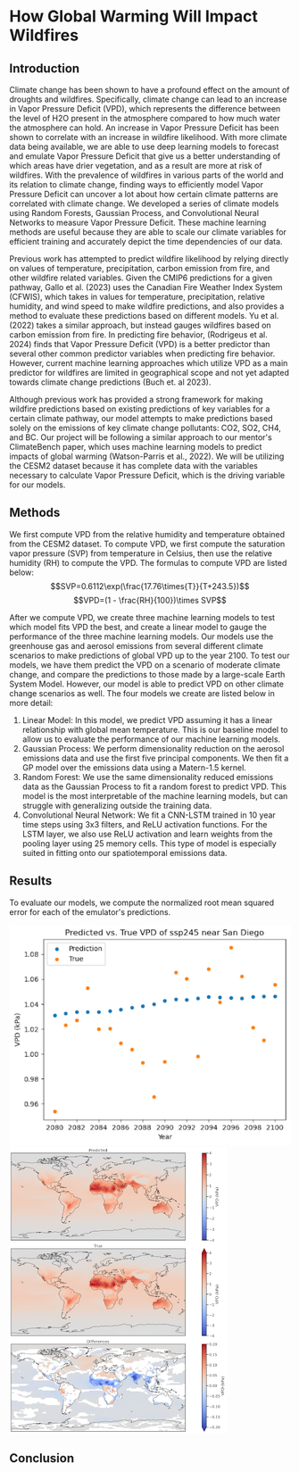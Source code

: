 <script type="text/javascript" async 
src="https://cdnjs.cloudflare.com/ajax/libs/mathjax/2.7.1/MathJax.js?
config=TeX-AMS-MML_HTMLorMML"></script>

# How Global Warming Will Impact Wildfires
## Introduction

  Climate change has been shown to have a profound effect on the amount of droughts and wildfires. Specifically, climate change can lead to an increase in Vapor Pressure Deficit (VPD), which represents the difference between the level of H2O present in the atmosphere compared to how much water the atmosphere can hold. An increase in Vapor Pressure Deficit has been shown to correlate with an increase in wildfire likelihood. With more climate data being available, we are able to use deep learning models to forecast and emulate Vapor Pressure Deficit that give us a better understanding of which areas have drier vegetation, and as a result are more at risk of wildfires. With the prevalence of wildfires in various parts of the world and its relation to climate change, finding ways to efficiently model Vapor Pressure Deficit can uncover a lot about how certain climate patterns are correlated with climate change. We developed a series of climate models using Random Forests, Gaussian Process, and Convolutional Neural Networks to measure Vapor Pressure Deficit. These machine learning methods are useful because they are able to scale our climate variables for efficient training and accurately depict the time dependencies of our data.
  
  Previous work has attempted to predict wildfire likelihood by relying directly on values of temperature, precipitation, carbon emission from fire, and other wildfire related variables. Given the CMIP6 predictions for a given pathway, Gallo et al. (2023) uses the Canadian Fire Weather Index System (CFWIS), which takes in values for temperature, precipitation, relative humidity, and wind speed to make wildfire predictions, and also provides a method to evaluate these predictions based on different models. Yu et al. (2022) takes a similar approach, but instead gauges wildfires based on carbon emission from fire. In predicting fire behavior, (Rodrigeus et al. 2024) finds that Vapor Pressure Deficit (VPD) is a better predictor than several other common predictor variables when predicting fire behavior. However, current machine learning approaches which utilize VPD as a main predictor for wildfires are limited in geographical scope and not yet adapted towards climate change predictions (Buch et. al 2023).
  
  Although previous work has provided a strong framework for making wildfire predictions based on existing predictions of key variables for a certain climate pathway, our model attempts to make predictions based solely on the emissions of key climate change pollutants: CO2, SO2, CH4, and BC. Our project will be following a similar approach to our mentor's ClimateBench paper, which uses machine learning models to predict impacts of global warming (Watson-Parris et al., 2022). We will be utilizing the CESM2 dataset because it has complete data with the variables necessary to calculate Vapor Pressure Deficit, which is the driving variable for our models.


## Methods
We first compute VPD from the relative humidity and temperature obtained from the CESM2 dataset. To compute VPD, we first compute the saturation vapor pressure (SVP) from temperature in Celsius, then use the relative humidity (RH) to compute the VPD. The formulas to compute VPD are listed below:
$$SVP=0.6112\exp(\frac{17.76\times{T}}{T+243.5})$$
$$VPD=(1 - \frac{RH}{100})\times SVP$$

After we compute VPD, we create three machine learning models to test which model fits VPD the best, and create a linear model to gauge the performance of the three machine learning models. Our models use the greenhouse gas and aerosol emissions from several different climate scenarios to make predictions of global VPD up to the year 2100. To test our models, we have them predict the VPD on a scenario of moderate climate change, and compare the predictions to those made by a large-scale Earth System Model. However, our model is able to predict VPD on other climate change scenarios as well. The four models we create are listed below in more detail:
1. Linear Model: In this model, we predict VPD assuming it has a linear relationship with global mean temperature. This is our baseline model to allow us to evaluate the performance of our machine learning models.
2. Gaussian Process: We perform dimensionality reduction on the aerosol emissions data and use the first five principal components. We then fit a GP model over the emissions data using a Matern-1.5 kernel.
3. Random Forest: We use the same dimensionality reduced emissions data as the Gaussian Process to fit a random forest to predict VPD. This model is the most interpretable of the machine learning models, but can struggle with generalizing outside the training data.
4. Convolutional Neural Network: We fit a CNN-LSTM trained in 10 year time steps using 3x3 filters, and ReLU activation functions. For the LSTM layer, we also use ReLU activation and learn weights from the pooling layer using 25 memory cells. This type of model is especially suited in fitting onto our spatiotemporal emissions data.

## Results

To evaluate our models, we compute the normalized root mean squared error for each of the emulator's predictions.

<img alt="Baseline Results" src="figures/linear_results.png">

<img alt="Model comparison" src="figures/linear_comparison.png">


## Conclusion
